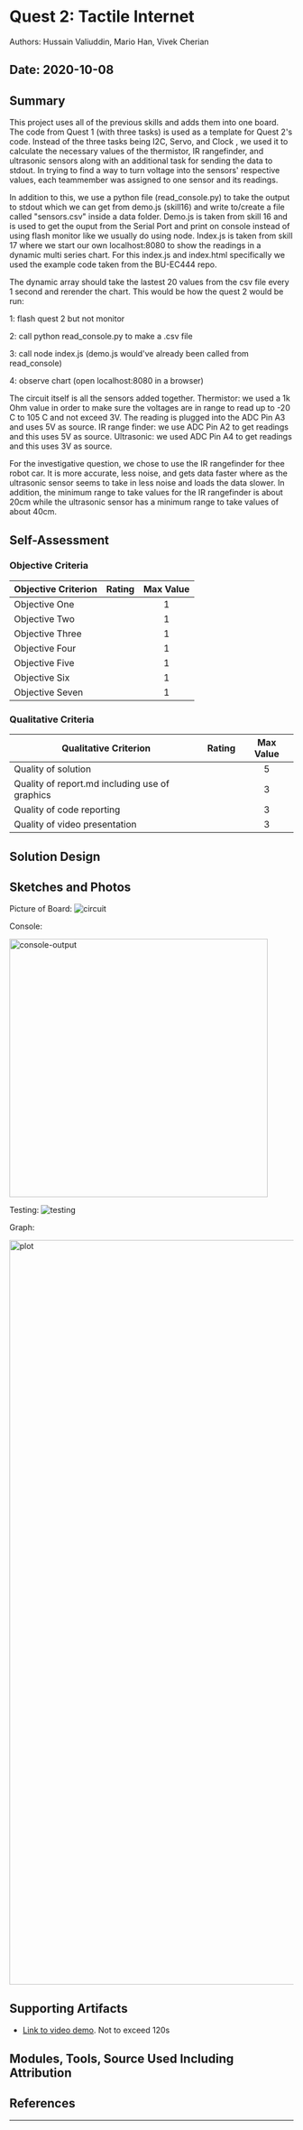 # Quest 2: Tactile Internet
Authors: Hussain Valiuddin, Mario Han, Vivek Cherian

Date: 2020-10-08
-----

## Summary

This project uses all of the previous skills and adds them into one board. The code from Quest 1 (with three tasks) is used as a template for Quest 2's code. Instead of the three tasks being I2C, Servo, and Clock , we used it to calculate the necessary values of the thermistor, IR rangefinder, and ultrasonic sensors along with an additional task for sending the data to stdout. In trying to find a way to turn voltage into the sensors' respective values, each teammember was assigned to one sensor and its readings.

In addition to this, we use a python file (read_console.py) to take the output to stdout which we can get from demo.js (skill16) and write to/create a file called "sensors.csv" inside a data folder. Demo.js is taken from skill 16 and is used to get the ouput from the Serial Port and print on console instead of using flash monitor like we usually do using node. Index.js is taken from skill 17 where we start our own localhost:8080 to show the readings in a dynamic multi series chart. For this index.js and index.html specifically we used the example code taken from the BU-EC444 repo.

The dynamic array should take the lastest 20 values from the csv file every 1 second and rerender the chart.
This would be how the quest 2 would be run: 

  1: flash quest 2 but not monitor
  
  2: call python read_console.py to make a .csv file
  
  3: call node index.js (demo.js would've already been called from read_console)
  
  4: observe chart (open localhost:8080 in a browser)
  
The circuit itself is all the sensors added together. 
Thermistor: we used a 1k Ohm value in order to make sure the voltages are in range to read up to -20 C to 105 C and not exceed 3V. The reading is plugged into the ADC Pin A3 and uses 5V as source.
IR range finder: we use ADC Pin A2 to get readings and this uses 5V as source.
Ultrasonic: we used ADC Pin A4 to get readings and this uses 3V as source.

For the investigative question, we chose to use the IR rangefinder for thee robot car. It is more accurate, less noise, and gets data faster where as the ultrasonic sensor seems to take in less noise and loads the data slower. In addition, the minimum range to take values for the IR rangefinder is about 20cm while the ultrasonic sensor has a minimum range to take values of about 40cm.

## Self-Assessment

### Objective Criteria

| Objective Criterion | Rating | Max Value  | 
|---------------------------------------------|:-----------:|:---------:|
| Objective One |  |  1     | 
| Objective Two |  |  1     | 
| Objective Three |  |  1     | 
| Objective Four |  |  1     | 
| Objective Five |  |  1     | 
| Objective Six |  |  1     | 
| Objective Seven |  |  1     | 


### Qualitative Criteria

| Qualitative Criterion | Rating | Max Value  | 
|---------------------------------------------|:-----------:|:---------:|
| Quality of solution |  |  5     | 
| Quality of report.md including use of graphics |  |  3     | 
| Quality of code reporting |  |  3     | 
| Quality of video presentation |  |  3     | 


## Solution Design



## Sketches and Photos

Picture of Board:
![circuit](https://user-images.githubusercontent.com/45515930/95498616-14834100-0972-11eb-9490-fc985d68eaba.JPG)

Console:

<img width="458" alt="console-output" src="https://user-images.githubusercontent.com/45515930/95498702-37155a00-0972-11eb-9918-49a1778e4671.png">

Testing:
![testing](https://user-images.githubusercontent.com/45515930/95498770-50b6a180-0972-11eb-89cc-e43ff89fd266.JPG)

Graph:

<img width="1320" alt="plot" src="https://user-images.githubusercontent.com/45515930/95498831-63c97180-0972-11eb-8ce9-8ef47f791f4f.png">

## Supporting Artifacts
- [Link to video demo](). Not to exceed 120s


## Modules, Tools, Source Used Including Attribution

## References

-----

